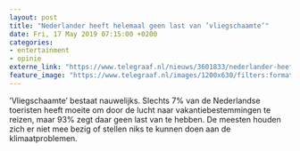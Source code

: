 ```yaml
---
layout: post
title: "Nederlander heeft helemaal geen last van ’vliegschaamte’"
date: Fri, 17 May 2019 07:15:00 +0200
categories: 
- entertainment 
- opinie 
externe_link: "https://www.telegraaf.nl/nieuws/3601833/nederlander-heeft-helemaal-geen-last-van-vliegschaamte"
feature_image: "https://www.telegraaf.nl/images/1200x630/filters:format(jpeg):quality(80)/cdn-kiosk-api.telegraaf.nl/95a64d3e-7848-11e9-89e7-0217670beecd.jpg"
---
```


<p class="intro">’Vliegschaamte’ bestaat nauwelijks. Slechts 7% van de Nederlandse toeristen heeft moeite om door de lucht naar vakantiebestemmingen te reizen, maar 93% zegt daar geen last van te hebben. De meesten houden zich er niet mee bezig of stellen niks te kunnen doen aan de klimaatproblemen.</p>
